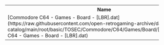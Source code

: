 <table>
<tr><th>Name</th><th>Size</th></tr>
<tr><td>
[Commodore C64 - Games - Board - [LBR].dat](https://raw.githubusercontent.com/open-retrogaming-archive/dat-catalog/main/root/basic/TOSEC/Commodore/C64/Games/Board/[LBR]/Commodore C64 - Games - Board - [LBR].dat)
</td><td>1188</td></tr>
</table>
